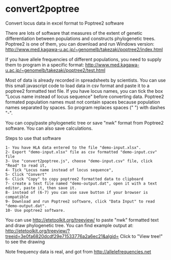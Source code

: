 # convert2poptree
Convert locus data in excel format to Poptree2 software

There are lots of software that measures of the extent of genetic differentiation between populations and constructs phylogenetic trees. Poptree2 is one of them, you can download and run Windows version: http://www.med.kagawa-u.ac.jp/~genomelb/takezaki/poptree2/index.html

If you have allele frequencies of different populations, you need to supply them to program in a specific format: http://www.med.kagawa-u.ac.jp/~genomelb/takezaki/poptree2/test.html

Most of data is already recorded in spreadsheets by scientists. You can use this small javascript code to load data in csv format and paste it to a poptree2 formatted text file. If you have locus names, you can tick the box "Locus name instead of locus sequence" before converting data. Poptree2 formated population names must not contain spaces because population names separated by spaces. So program replaces spaces (" ") with dashes "-".

You can copy/paste phylogenetic tree or save "nwk" format from Poptree2 software. You can also save calculations.

Steps to use that software

    1- You have HLA data entered to the file "demo-input.xlsx".
    2- Export "demo-input.xlsx" file as csv formatted "demo-input.csv" file
    3- Use "convert2poptree.js", choose "demo-input.csv" file, click "Read" to read it,
    4- Tick "Locus name instead of locus sequence", 
    5- Click "Convert"
    6- Click "Copy" to copy poptree2 formatted data to clipboard
    7- create a text file named "demo-output.dat", open it with a text editor, paste it, then save it. 
    8- instead of (6-7) you can use save button if your browser is compatible
    9- Download and run Poptree2 software, click "Data Input" to read "demo-output.dat". 
    10- Use poptree2 software.

You can use http://etetoolkit.org/treeview/ to paste "nwk" formatted text and draw phylogenetic tree. You can find example output at: http://etetoolkit.org/treeview/?treeid=3e0fa6820dcdf29e71533776a2a6ec21&algid= Click to "View tree!" to see the drawing

Note frequency data is real, and got from http://allelefrequencies.net
